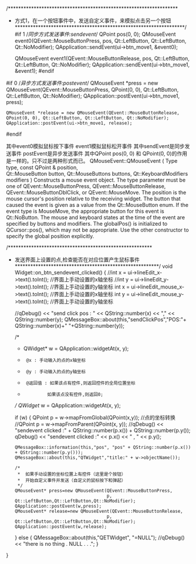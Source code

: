 
/******************************************************************
 *	方式1，在一个按钮事件中，发送自定义事件，来模拟点击另一个按钮
 ******************************************************************/
#if 1
    /*同步方式发送事件:sendevent*/
    QPoint pos(0, 0);
    QMouseEvent event0(QEvent::MouseButtonPress, pos, Qt::LeftButton, Qt::LeftButton, Qt::NoModifier);
    QApplication::sendEvent(ui->btn_move1, &event0);

    QMouseEvent event1(QEvent::MouseButtonRelease, pos, Qt::LeftButton, Qt::LeftButton, Qt::NoModifier);
    QApplication::sendEvent(ui->btn_move1, &event1);
#endif

#if 0
    /*异步方式发送事件:postevent*/
    QMouseEvent *press = new QMouseEvent(QEvent::MouseButtonPress, QPoint(0, 0), Qt::LeftButton, Qt::LeftButton, Qt::NoModifier);
    QApplication::postEvent(ui->btn_move1, press);

    QMouseEvent *release = new QMouseEvent(QEvent::MouseButtonRelease, QPoint(0, 0), Qt::LeftButton, Qt::LeftButton, Qt::NoModifier);
    QApplication::postEvent(ui->btn_move1, release);
#endif

其中event0模拟鼠标按下事件
	event1模拟鼠标松开事件
其中sendEvent是同步发送事件
	postEvent是异步发送事件
其中QPoint pos(0, 0)  和 QPoint(0, 0)的作用是一样的。只不过是两种形式而已。
QMouseEvent::QMouseEvent ( Type type, const QPoint & position, 	
							Qt::MouseButton button, Qt::MouseButtons 
							buttons, Qt::KeyboardModifiers modifiers )
    Constructs a mouse event object.
    The type parameter must be one of QEvent::MouseButtonPress, QEvent::MouseButtonRelease, QEvent::MouseButtonDblClick, or QEvent::MouseMove.
    The position is the mouse cursor's position relative to the receiving widget. The button that caused the event is given as a value from the Qt::MouseButton enum. If the event type is MouseMove, the appropriate button for this event is Qt::NoButton. The mouse and keyboard states at the time of the event are specified by buttons and modifiers.
    The globalPos() is initialized to QCursor::pos(), which may not be appropriate. Use the other constructor to specify the global position explicitly.




/********************************************************
 *  发送界面上设置的点,检查能否在对应位置产生鼠标事件
 ********************************************************/
void Widget::on_btn_sendevent_clicked()
{
    //int x = ui->lineEdit_x->text().toInt();		//界面上手动设置的x轴坐标
    //int y = ui->lineEdit_y->text().toInt();		//界面上手动设置的y轴坐标
    int x = ui->lineEdit_mouse_x->text().toInt();	//界面上手动设置的x轴坐标
    int y = ui->lineEdit_mouse_y->text().toInt();	//界面上手动设置的y轴坐标

    //qDebug() << "send click pos : " << QString::number(x) << "," << QString::number(y);
    QMessageBox::about(this,"sendClickPos","POS:"+ QString::number(x)+" "+QString::number(y));
    
	/*
     *  QWidget* w = QApplication::widgetAt(x, y);
     *      @x : 手动输入的点的x轴坐标
     *      @y : 手动输入的点的y轴坐标
     *      @返回值 : 如果该点有控件,则返回控件的全局位置坐标
     *              如果该点没有控件,则返回0;
     */
    QWidget* w = QApplication::widgetAt(x, y);

    if (w)
    {
        QPoint p = w->mapFromGlobal(QPoint(x,y));		//点的坐标转换
        //QPoint p = w->mapFromParent(QPoint(x, y));
        //qDebug() << "sendevent clicked :" + QString::number(p.x()) + QString::number(p.y());
        qDebug() << "sendevent clicked :" << p.x() << " , " << p.y();

        QMessageBox::information(this,"pos", "pos" + QString::number(p.x()) + QString::number(p.y()));
        QMessageBox::about(this,"QTWidget","title:" + w->objectName());
        
		/*
		 *	如果手动设置的坐标位置上有控件（这里是个按钮）
		 *	开始自定义事件并发送（自定义的鼠标按下和弹起）
		 */
		QMouseEvent* press=new QMouseEvent(QEvent::MouseButtonPress,
                                           p, Qt::LeftButton,Qt::LeftButton,Qt::NoModifier);
        QApplication::postEvent(w,press);
        QMouseEvent* release=new QMouseEvent(QEvent::MouseButtonRelease,
                                           p, Qt::LeftButton,Qt::LeftButton,Qt::NoModifier);
        QApplication::postEvent(w,release);
    }
    else
    {
        QMessageBox::about(this,"QETWidget", "=NULL");
        //qDebug() << "there is no thing . NULL . . .";
    }

}